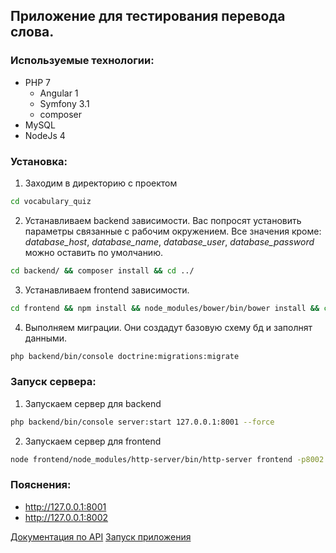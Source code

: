 ## Приложение для тестирования перевода слова.

### Используемые технологии:
* PHP 7
    * Angular 1
    * Symfony 3.1
    * composer
* MySQL
* NodeJs 4

### Установка:

1) Заходим в директорию с проектом
```bash
cd vocabulary_quiz
```
2) Устанавливаем backend зависимости. Вас попросят установить параметры связанные с рабочим окружением. Все значения кроме: _database_host_, _database_name_, _database_user_, _database_password_ можно оставить по умолчанию.
```bash
cd backend/ && composer install && cd ../
```
3) Устанавливаем frontend зависимости.
```bash
cd frontend && npm install && node_modules/bower/bin/bower install && cd ../
```
4) Выполняем миграции. Они создадут базовую схему бд и заполнят данными.
```bash
php backend/bin/console doctrine:migrations:migrate
```

### Запуск сервера:

1) Запускаем сервер для backend
```bash
php backend/bin/console server:start 127.0.0.1:8001 --force
```
2) Запускаем сервер для frontend
 ```bash
node frontend/node_modules/http-server/bin/http-server frontend -p8002
```

### Пояснения:
* http://127.0.0.1:8001
* http://127.0.0.1:8002

[Документация по API](http://127.0.0.1:8001)
[Запуск приложения](http://127.0.0.1:8002)

